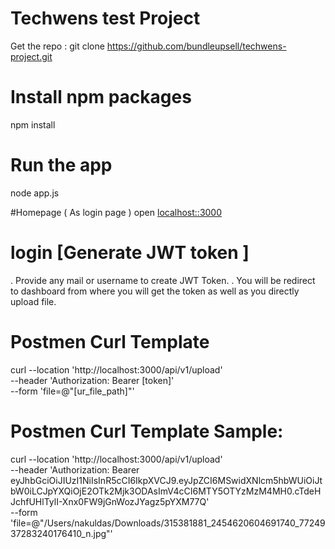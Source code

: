 # Techwens test Project

Get the repo : git clone https://github.com/bundleupsell/techwens-project.git

# Install npm packages
npm install 

# Run the app
node app.js

#Homepage ( As login page )
open [localhost::3000](http://localhost:3000/)

# login [Generate JWT token ]
 . Provide any mail or username to create JWT Token.
 . You will be redirect to dashboard from where you will get the token as well as you directly upload file.

# Postmen Curl Template
curl --location 'http://localhost:3000/api/v1/upload' \
--header 'Authorization: Bearer [token]' \
--form 'file=@"[ur_file_path]"'


# Postmen Curl Template Sample:

curl --location 'http://localhost:3000/api/v1/upload' \
--header 'Authorization: Bearer eyJhbGciOiJIUzI1NiIsInR5cCI6IkpXVCJ9.eyJpZCI6MSwidXNlcm5hbWUiOiJtbW0iLCJpYXQiOjE2OTk2Mjk3ODAsImV4cCI6MTY5OTYzMzM4MH0.cTdeHJchfUHlTylI-Xnx0FW9jGnWozJYagz5pYXM77Q' \
--form 'file=@"/Users/nakuldas/Downloads/315381881_2454620604691740_7724937283240176410_n.jpg"'
